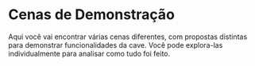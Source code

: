 # Cenas de Demonstração
Aqui você vai encontrar várias cenas diferentes, com propostas distintas para demonstrar funcionalidades da cave. Você pode explora-las individualmente para analisar como tudo foi feito.